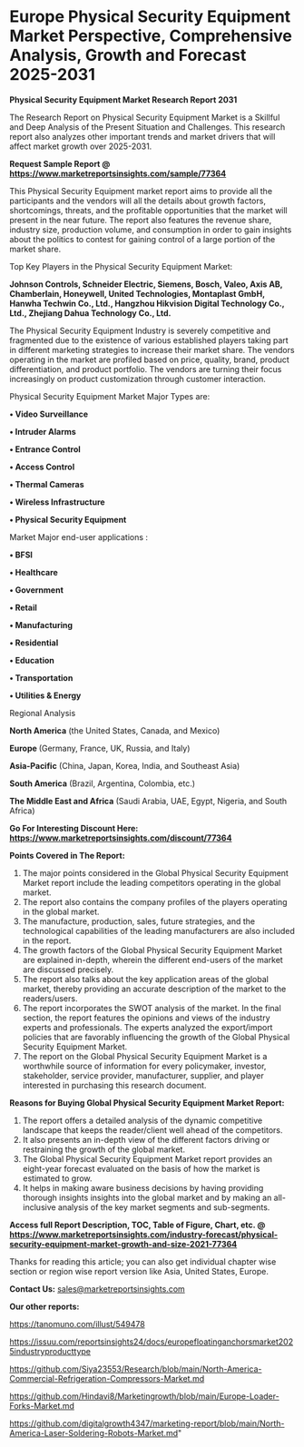 # Europe Physical Security Equipment Market Perspective, Comprehensive Analysis, Growth and Forecast 2025-2031

<strong>Physical Security Equipment Market Research Report 2031</strong>

The Research Report on Physical Security Equipment Market is a Skillful and Deep Analysis of the Present Situation and Challenges. This research report also analyzes other important trends and market drivers that will affect market growth over 2025-2031.

<strong>Request Sample Report @ <a href=https://www.marketreportsinsights.com/sample/77364>https://www.marketreportsinsights.com/sample/77364</a></strong>

This Physical Security Equipment market report aims to provide all the participants and the vendors will all the details about growth factors, shortcomings, threats, and the profitable opportunities that the market will present in the near future. The report also features the revenue share, industry size, production volume, and consumption in order to gain insights about the politics to contest for gaining control of a large portion of the market share.

Top Key Players in the Physical Security Equipment Market:

<strong>Johnson Controls, Schneider Electric, Siemens, Bosch, Valeo, Axis AB, Chamberlain, Honeywell, United Technologies, Montaplast GmbH, Hanwha Techwin Co., Ltd., Hangzhou Hikvision Digital Technology Co., Ltd., Zhejiang Dahua Technology Co., Ltd.</strong>

The Physical Security Equipment Industry is severely competitive and fragmented due to the existence of various established players taking part in different marketing strategies to increase their market share. The vendors operating in the market are profiled based on price, quality, brand, product differentiation, and product portfolio. The vendors are turning their focus increasingly on product customization through customer interaction.

Physical Security Equipment Market Major Types are:

<strong>• Video Surveillance

• Intruder Alarms

• Entrance Control

• Access Control

• Thermal Cameras

• Wireless Infrastructure

• Physical Security Equipment</strong>

Market Major end-user applications :

<strong>• BFSI

• Healthcare

• Government

• Retail

• Manufacturing

• Residential

• Education

• Transportation

• Utilities & Energy</strong>

Regional Analysis

</u><strong><b>North America</b></strong> (the United States, Canada, and Mexico)

<strong><b>Europe </b></strong>(Germany, France, UK, Russia, and Italy)

<strong><b>Asia-Pacific</b></strong> (China, Japan, Korea, India, and Southeast Asia)

<strong><b>South America</b></strong> (Brazil, Argentina, Colombia, etc.)

<strong><b>The Middle East and Africa</b></strong> (Saudi Arabia, UAE, Egypt, Nigeria, and South Africa)

<strong>Go For Interesting Discount Here: <a href=https://www.marketreportsinsights.com/discount/77364>https://www.marketreportsinsights.com/discount/77364</a></strong>

<strong>Points Covered in The Report:</strong>
<ol>
  <li>The major points considered in the Global Physical Security Equipment Market report include the leading competitors operating in the global market.</li>
  <li>The report also contains the company profiles of the players operating in the global market.</li>
  <li>The manufacture, production, sales, future strategies, and the technological capabilities of the leading manufacturers are also included in the report.</li>
  <li>The growth factors of the Global Physical Security Equipment Market are explained in-depth, wherein the different end-users of the market are discussed precisely.</li>
  <li>The report also talks about the key application areas of the global market, thereby providing an accurate description of the market to the readers/users.</li>
  <li>The report incorporates the SWOT analysis of the market. In the final section, the report features the opinions and views of the industry experts and professionals. The experts analyzed the export/import policies that are favorably influencing the growth of the Global Physical Security Equipment Market.</li>
  <li>The report on the Global Physical Security Equipment Market is a worthwhile source of information for every policymaker, investor, stakeholder, service provider, manufacturer, supplier, and player interested in purchasing this research document.</li>
</ol>
<strong>Reasons for Buying Global Physical Security Equipment Market Report:</strong>

<ol>
  <li>The report offers a detailed analysis of the dynamic competitive landscape that keeps the reader/client well ahead of the competitors.</li>
  <li>It also presents an in-depth view of the different factors driving or restraining the growth of the global market.</li>
  <li>The Global Physical Security Equipment Market report provides an eight-year forecast evaluated on the basis of how the market is estimated to grow.</li>
  <li>It helps in making aware business decisions by having providing thorough insights insights into the global market and by making an all-inclusive analysis of the key market segments and sub-segments.</li>
</ol>
<strong>Access full Report Description, TOC, Table of Figure, Chart, etc. @ <a href=https://www.marketreportsinsights.com/industry-forecast/physical-security-equipment-market-growth-and-size-2021-77364>https://www.marketreportsinsights.com/industry-forecast/physical-security-equipment-market-growth-and-size-2021-77364</a></strong>


Thanks for reading this article; you can also get individual chapter wise section or region wise report version like Asia, United States, Europe.

<strong>Contact Us:</strong>
sales@marketreportsinsights.com

<strong>Our other reports:</strong>

<a href=https://tanomuno.com/illust/549478>https://tanomuno.com/illust/549478</a>

<a href=https://issuu.com/reportsinsights24/docs/europefloatinganchorsmarket2025industryproducttype>https://issuu.com/reportsinsights24/docs/europefloatinganchorsmarket2025industryproducttype</a>

<a href=https://github.com/Siya23553/Research/blob/main/North-America-Commercial-Refrigeration-Compressors-Market.md>https://github.com/Siya23553/Research/blob/main/North-America-Commercial-Refrigeration-Compressors-Market.md</a>

<a href=https://github.com/Hindavi8/Marketingrowth/blob/main/Europe-Loader-Forks-Market.md>https://github.com/Hindavi8/Marketingrowth/blob/main/Europe-Loader-Forks-Market.md</a>

<a href=https://github.com/digitalgrowth4347/marketing-report/blob/main/North-America-Laser-Soldering-Robots-Market.md>https://github.com/digitalgrowth4347/marketing-report/blob/main/North-America-Laser-Soldering-Robots-Market.md</a>"
